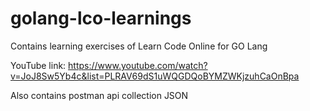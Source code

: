# golang-lco-learnings
Contains learning exercises of Learn Code Online for GO Lang

YouTube link: https://www.youtube.com/watch?v=JoJ8Sw5Yb4c&list=PLRAV69dS1uWQGDQoBYMZWKjzuhCaOnBpa

Also contains postman api collection JSON

